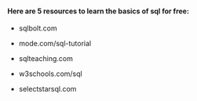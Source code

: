 #### Here are 5 resources to learn the basics of sql for free:

- sqlbolt.com <br>

- mode.com/sql-tutorial <br>

- sqlteaching.com <br>

- w3schools.com/sql <br>

- selectstarsql.com <br>

